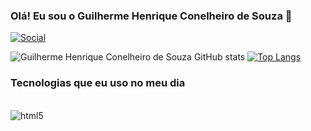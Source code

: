 ### Olá! Eu sou o Guilherme Henrique Conelheiro de Souza 👋

[![Social](https://img.shields.io/badge/LinkedIn-0077B5?style=for-the-badge&logo=linkedin&logoColor=white)](https://www.linkedin.com/in/username/)

![Guilherme Henrique Conelheiro de Souza GitHub stats](https://github-readme-stats.vercel.app/api?username=guilhermehenri456&show_icons=true&theme=tokyonight)
[![Top Langs](https://github-readme-stats.vercel.app/api/top-langs/?username=guilhermehenri456&langs_count=8)](https://github.com/anuraghazra/github-readme-stats)

### Tecnologias que eu uso no meu dia

<div style="display: inline_block"></br>

<img align="center" alt="html5" src="https://img.shields.io/badge/Python-3776AB?style=for-the-badge&logo=python&logoColor=white">

</div>

